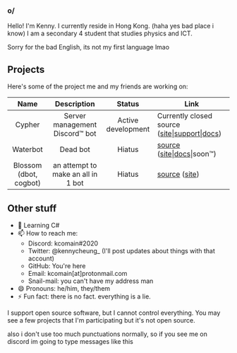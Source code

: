 ### o/
Hello! I'm Kenny. I currently reside in Hong Kong. (haha yes bad place i know) I am a secondary 4 student that studies physics and ICT.

Sorry for the bad English, its not my first language lmao

## Projects
Here's some of the project me and my friends are working on:

| Name | Description | Status|Link|
|:----:|:-----------:|:-----:|----|
|Cypher|Server management Discord:tm: bot|Active development|Currently closed source ([site](https://cypherbot.github.io/site)\|[support](https://discord.gg/JxUMeHq)\|[docs](https://cypherbot.github.io/docs/))|
|Waterbot|Dead bot|Hiatus|[source](https://github.com/waterbotdev/waterbot) ([site](https://waterbotdev.github.io)\|[docs](https://waterbotdev.github.io/docs)\|soon:tm:)
|Blossom (dbot, cogbot)|an attempt to make an all in 1 bot|Hiatus|[source](https://github.com/kcomain/dbot) ([site](https://kcomain.github.io/dbot))

## Other stuff
- 🌱 Learning C#
- 📫 How to reach me: 
  - Discord: kcomain#2020
  - Twitter: @kennycheung_  (I'll post updates about things with that account)
  - GitHub: You're here
  - Email: kcomain[at]protonmail.com
  - Snail-mail: you can't have my address man
- 😄 Pronouns: he/him, they/them
- ⚡ Fun fact: there is no fact. everything is a lie.

I support open source software, but I cannot control everything. You may see a few projects that I'm participating but it's not open source.

also i don't use too much punctuations normally, so if you see me on discord im going to type messages like this
